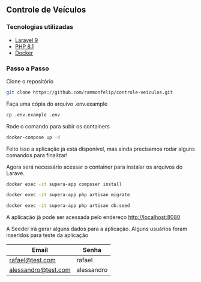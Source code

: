 ## Controle de Veículos

### Tecnologias utilizadas
- [Laravel 9](https://laravel.com/docs/9.x)
- [PHP 8.1](https://www.php.net/manual/pt_BR/index.php)
- [Docker](https://docs.docker.com/get-docker/)

### Passo a Passo

Clone o repositório
```sh
git clone https://github.com/rammonfelip/controle-veiculos.git
```
Faça uma cópia do arquivo .env.example
```sh
cp .env.example .env
```
Rode o comando para subir os containers
```sh
docker-compose up -d
```

Feito isso a aplicação já está disponível, mas ainda precisamos rodar alguns comandos para finalizar!

Agora será necessário acessar o container para instalar os arquivos do Larave.
```sh
docker exec -it supera-app composer install
```
```sh
docker exec -it supera-app php artisan migrate
```
```sh
docker exec -it supera-app php artisan db:seed
```

A aplicação já pode ser acessada pelo endereço [http://localhost:8080]()

A Seeder irá gerar alguns dados para a aplicação. Alguns usuários foram inseridos para teste da aplicação

| Email | Senha |
|-------|-------|
|rafael@test.com| rafael |
|alessandro@test.com| alessandro |
